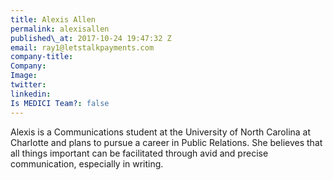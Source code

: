 ```yaml
---
title: Alexis Allen
permalink: alexisallen
published\_at: 2017-10-24 19:47:32 Z
email: ray1@letstalkpayments.com
company-title: 
Company: 
Image: 
twitter: 
linkedin: 
Is MEDICI Team?: false
---
```


Alexis is a Communications student at the University of North Carolina at Charlotte and plans to pursue a career in Public Relations. She believes that all things important can be facilitated through avid and precise communication, especially in writing.